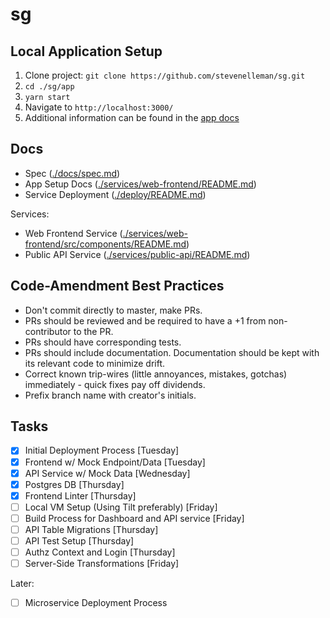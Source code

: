 # sg

## Local Application Setup 
1. Clone project: `git clone https://github.com/stevenelleman/sg.git`
2. `cd ./sg/app`
3. `yarn start`
4. Navigate to `http://localhost:3000/`
5. Additional information can be found in the [app docs](./services/web-frontend/README.md)

## Docs
- Spec ([./docs/spec.md](./docs/spec.md))
- App Setup Docs ([./services/web-frontend/README.md](./services/web-frontend/README.md))
- Service Deployment ([./deploy/README.md](./deploy/README.md))

Services: 
- Web Frontend Service ([./services/web-frontend/src/components/README.md](./services/web-frontend/src/components/README.md))
- Public API Service ([./services/public-api/README.md](./services/public-api/README.md))

## Code-Amendment Best Practices 
- Don't commit directly to master, make PRs. 
- PRs should be reviewed and be required to have a +1 from non-contributor to the PR.
- PRs should have corresponding tests. 
- PRs should include documentation. Documentation should be kept with its relevant code to minimize drift.
- Correct known trip-wires (little annoyances, mistakes, gotchas) immediately - quick fixes pay off dividends.
- Prefix branch name with creator's initials.

## Tasks 
- [x] Initial Deployment Process [Tuesday]
- [x] Frontend w/ Mock Endpoint/Data [Tuesday]
- [x] API Service w/ Mock Data [Wednesday]
- [x] Postgres DB [Thursday]
- [x] Frontend Linter [Thursday]
- [ ] Local VM Setup (Using Tilt preferably) [Friday]
- [ ] Build Process for Dashboard and API service [Friday]
- [ ] API Table Migrations [Thursday]
- [ ] API Test Setup [Thursday]
- [ ] Authz Context and Login [Thursday]
- [ ] Server-Side Transformations [Friday]

Later:
- [ ] Microservice Deployment Process

